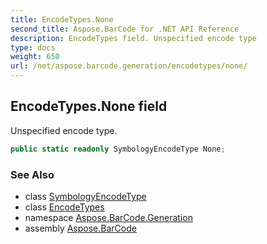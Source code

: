 ```yaml
---
title: EncodeTypes.None
second_title: Aspose.BarCode for .NET API Reference
description: EncodeTypes field. Unspecified encode type
type: docs
weight: 650
url: /net/aspose.barcode.generation/encodetypes/none/
---
```

## EncodeTypes.None field

Unspecified encode type.

```csharp
public static readonly SymbologyEncodeType None;
```

### See Also

* class [SymbologyEncodeType](../../symbologyencodetype/)
* class [EncodeTypes](../)
* namespace [Aspose.BarCode.Generation](../../../aspose.barcode.generation/)
* assembly [Aspose.BarCode](../../../)


